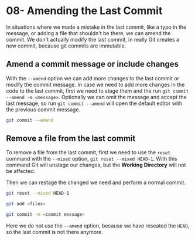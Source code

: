 # 08- Amending the Last Commit

In situations where we made a mistake in the last commit, like a typo in the message, or adding a file that shouldn't be there, we can amend the commit. We don't actually modify the last commit, in really Git creates a new commit, because git commits are immutable.

## Amend a commit message or include changes

With the `--amend` option we can add more changes to the last commit or modify the commit message. In case we need to add more changes in the code to the last commit, first we need to stage them and the run `git commit --amend -m <message>`. Optionally we can omit the message and accept the last message, so run `git commit --amend` will open the default editor with the previous commit message.

```zsh
git commit --amend
```

## Remove a file from the last commit

To remove a file from the last commit, first we need to use the `reset` command with the `--mixed` option, `git reset --mixed HEAD~1`. With this command Git will unstage our changes, but the **Working Directory** will not be affected.

Then we can restage the changed we need and perform a normal commit.

```zsh
git reset --mixed HEAD~1

git add <files>

git commit -m <commit message>
```

Here we do not use the `--amend` option, because we have reseated the `HEAD`, so the last commit is not there anymore.

